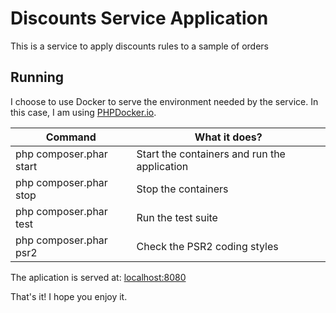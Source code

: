 # Discounts Service Application

This is a service to apply discounts rules to a sample of orders

## Running

I choose to use Docker to serve the environment needed by the service. In this case, I am using [PHPDocker.io](https://github.com/guissilveira/discounts-service/tree/master/phpdocker).

Command|What it does?
-----------|---------
php composer.phar start|Start the containers and run the application
php composer.phar stop|Stop the containers
php composer.phar test|Run the test suite
php composer.phar psr2|Check the PSR2 coding styles

The aplication is served at: [localhost:8080](http://localhost:8080)

That's it! I hope you enjoy it.
